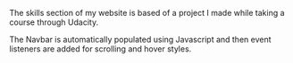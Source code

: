 The skills section of my website is based of a project I made while taking a course through Udacity.

The Navbar is automatically populated using Javascript and then event listeners are added for scrolling and hover styles.



